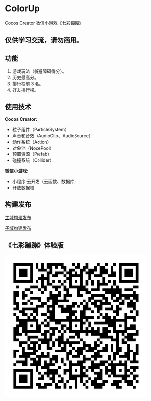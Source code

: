 # ColorUp
Cocos Creator 微信小游戏《七彩蹦蹦》

## 仅供学习交流，请勿商用。

## 功能

1. 游戏玩法（躲避障碍得分）。
2. 历史最高分。
3. 排行榜前 3 名。
4. 好友排行榜。

## 使用技术

**Cocos Creator:**
* 粒子组件（ParticleSystem）
* 声音和音效（AudioClip、AudioSource）
* 动作系统（Action）
* 对象池（NodePool）
* 预置资源（Prefab）
* 碰撞系统（Collider）

**微信小游戏:**
* 小程序·云开发（云函数、数据库）
* 开放数据域

## 构建发布

[主域构建发布](./ColorUp/README.md)

[子域构建发布](./ColorUpWXOpen/README.md)

## 《七彩蹦蹦》体验版

![QRCode](./ReadmeImage/qrcode.jpg)

